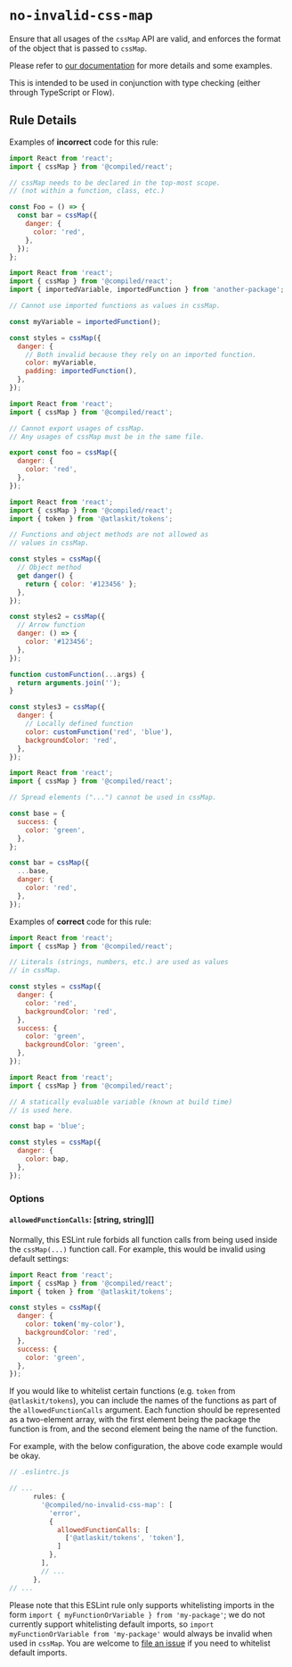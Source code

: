 # `no-invalid-css-map`

Ensure that all usages of the `cssMap` API are valid, and enforces the format of the object that is passed to `cssMap`.

Please refer to [our documentation](https://compiledcssinjs.com/docs/api-cssmap) for more details and some examples.

This is intended to be used in conjunction with type checking (either through TypeScript or Flow).

## Rule Details

Examples of **incorrect** code for this rule:

```js
import React from 'react';
import { cssMap } from '@compiled/react';

// cssMap needs to be declared in the top-most scope.
// (not within a function, class, etc.)

const Foo = () => {
  const bar = cssMap({
    danger: {
      color: 'red',
    },
  });
};
```

```js
import React from 'react';
import { cssMap } from '@compiled/react';
import { importedVariable, importedFunction } from 'another-package';

// Cannot use imported functions as values in cssMap.

const myVariable = importedFunction();

const styles = cssMap({
  danger: {
    // Both invalid because they rely on an imported function.
    color: myVariable,
    padding: importedFunction(),
  },
});
```

```js
import React from 'react';
import { cssMap } from '@compiled/react';

// Cannot export usages of cssMap.
// Any usages of cssMap must be in the same file.

export const foo = cssMap({
  danger: {
    color: 'red',
  },
});
```

```js
import React from 'react';
import { cssMap } from '@compiled/react';
import { token } from '@atlaskit/tokens';

// Functions and object methods are not allowed as
// values in cssMap.

const styles = cssMap({
  // Object method
  get danger() {
    return { color: '#123456' };
  },
});

const styles2 = cssMap({
  // Arrow function
  danger: () => {
    color: '#123456';
  },
});

function customFunction(...args) {
  return arguments.join('');
}

const styles3 = cssMap({
  danger: {
    // Locally defined function
    color: customFunction('red', 'blue'),
    backgroundColor: 'red',
  },
});
```

```js
import React from 'react';
import { cssMap } from '@compiled/react';

// Spread elements ("...") cannot be used in cssMap.

const base = {
  success: {
    color: 'green',
  },
};

const bar = cssMap({
  ...base,
  danger: {
    color: 'red',
  },
});
```

Examples of **correct** code for this rule:

```js
import React from 'react';
import { cssMap } from '@compiled/react';

// Literals (strings, numbers, etc.) are used as values
// in cssMap.

const styles = cssMap({
  danger: {
    color: 'red',
    backgroundColor: 'red',
  },
  success: {
    color: 'green',
    backgroundColor: 'green',
  },
});
```

```js
import React from 'react';
import { cssMap } from '@compiled/react';

// A statically evaluable variable (known at build time)
// is used here.

const bap = 'blue';

const styles = cssMap({
  danger: {
    color: bap,
  },
});
```

### Options

#### `allowedFunctionCalls`: [string, string][]

Normally, this ESLint rule forbids all function calls from being used inside the `cssMap(...)` function call. For example, this would be invalid using default settings:

```js
import React from 'react';
import { cssMap } from '@compiled/react';
import { token } from '@atlaskit/tokens';

const styles = cssMap({
  danger: {
    color: token('my-color'),
    backgroundColor: 'red',
  },
  success: {
    color: 'green',
  },
});
```

If you would like to whitelist certain functions (e.g. `token` from `@atlaskit/tokens`), you can include the names of the functions as part of the `allowedFunctionCalls` argument. Each function should be represented as a two-element array, with the first element being the package the function is from, and the second element being the name of the function.

For example, with the below configuration, the above code example would be okay.

```js
// .eslintrc.js

// ...
      rules: {
        '@compiled/no-invalid-css-map': [
          'error',
          {
            allowedFunctionCalls: [
              ['@atlaskit/tokens', 'token'],
            ]
          },
        ],
        // ...
      },
// ...
```

Please note that this ESLint rule only supports whitelisting imports in the form `import { myFunctionOrVariable } from 'my-package'`; we do not currently support whitelisting default imports, so `import myFunctionOrVariable from 'my-package'` would always be invalid when used in `cssMap`. You are welcome to [file an issue](https://github.com/atlassian-labs/compiled/issues) if you need to whitelist default imports.
